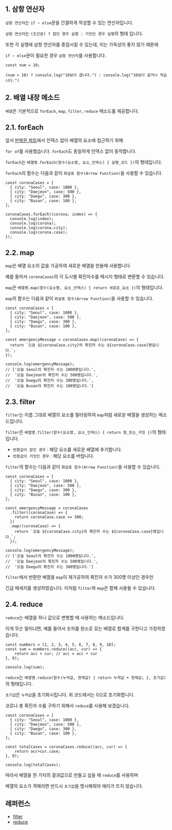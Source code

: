 ## 1. 삼항 연산자

`삼항 연산자`는 `if ~ else`문을 간결하게 작성할 수 있는 연산자입니다.

`삼항 연산자`는 `(조건문) ? 참인 경우 실행 : 거짓인 경우 실행`의 형태 입니다.

또한 각 실행에 삼항 연산자를 중첩시킬 수 있는데, 이는 가독성이 좋지 않기 때문에

`if ~ else`문이 필요한 경우 `삼항 연산자`를 사용합니다.

```
const num = 10;

(num > 10) ? console.log("10보다 큽니다.") : console.log("10보다 같거나 작습니다.")
```

## 2. 배열 내장 메소드

`배열`은 기본적으로 `forEach`, `map`, `filter`, `reduce` 메소드를 제공합니다.

## 2.1. forEach

앞서 [반복문 파트](Condition_Loop.md)에서 인덱스 없이 배열의 요소에 접근하기 위해

`for of`를 사용했습니다. `forEach`도 동일하게 인덱스 없이 동작합니다.

`forEach`는 `배열명.forEach(함수(요소명, 요소_인덱스) { 실행_코드 })`의 형태입니다.

`forEach`의 함수는 다음과 같이 `화살표 함수(Arrow Function)`을 사용할 수 있습니다.

```
const coronaCases = [
  { city: "Seoul", case: 1000 },
  { city: "Daejeon", case: 500 },
  { city: "Daegu", case: 300 },
  { city: "Busan", case: 100 },
];

coronaCases.forEach((corona, index) => {
  console.log(index);
  console.log(corona);
  console.log(corona.city);
  console.log(corona.case);
});
```

## 2.2. map

`map`은 배열 요소의 값을 가공하여 새로운 배열을 만들때 사용합니다.

예를 들어서 `coronaCases`의 각 도시별 확진자수를 메시지 형태로 변환할 수 있습니다.

`map`은 `배열명.map(함수(요소명, 요소_인덱스) { return 새로운_요소 })`의 형태입니다.

`map`의 함수는 다음과 같이 `화살표 함수(Arrow Function)`을 사용할 수 있습니다.

```
const coronaCases = [
  { city: "Seoul", case: 1000 },
  { city: "Daejeon", case: 500 },
  { city: "Daegu", case: 300 },
  { city: "Busan", case: 100 },
];

const emergencyMessage = coronaCases.map((coronaCase) => {
  return `오늘 ${coronaCase.city}의 확진자 수는 ${coronaCase.case}명입니다.`;
});

console.log(emergencyMessage);
// ['오늘 Seoul의 확진자 수는 1000명입니다.',
//  '오늘 Daejeon의 확진자 수는 500명입니다.',
//  '오늘 Daegu의 확진자 수는 300명입니다.',
//  '오늘 Busan의 확진자 수는 100명입니다.']
```

## 2.3. filter

`filter`는 이름 그대로 배열의 요소를 필터링하여 `map`처럼 새로운 배열을 생성하는 메소드입니다.

`filter`은 `배열명.filter(함수(요소명, 요소_인덱스) { return 참_또는_거짓 })`의 형태입니다.

- `반환값이 참인 경우` : 해당 요소를 새로운 배열에 추가합니다.
- `반환값이 거짓인 경우` : 해당 요소를 버립니다.

`filter`의 함수는 다음과 같이 `화살표 함수(Arrow Function)`을 사용할 수 있습니다.

```
const coronaCases = [
  { city: "Seoul", case: 1000 },
  { city: "Daejeon", case: 500 },
  { city: "Daegu", case: 300 },
  { city: "Busan", case: 100 },
];

const emergencyMessage = coronaCases
  .filter((coronaCase) => {
    return coronaCase.case >= 300;
  })
  .map((coronaCase) => {
    return `오늘 ${coronaCase.city}의 확진자 수는 ${coronaCase.case}명입니다.`;
  });

console.log(emergencyMessage);
// ['오늘 Seoul의 확진자 수는 1000명입니다.',
//  '오늘 Daejeon의 확진자 수는 500명입니다.',
//  '오늘 Daegu의 확진자 수는 300명입니다.']
```

`filter`에서 반환한 배열을 `map`이 재가공하여 확진자 수가 300명 이상인 경우만

긴급 메세지를 생성하였습니다. 이처럼 `filter`와 `map`은 함께 사용될 수 있습니다.

## 2.4. reduce

`reduce`는 배열을 하나 값으로 변형할 때 사용하는 메소드입니다.

이게 무슨 말이냐면, 예를 들어서 숫자를 원소로 갖는 배열로 합계를 구한다고 가정하겠습니다.

```
const numbers = [1, 2, 3, 4, 5, 6, 7, 8, 9, 10];
const sum = numbers.reduce((acc, cur) => {
    return acc + cur; // acc = acc + cur
}, 0);

console.log(sum);
```

`reduce`는 `배열명.reduce(함수(누적값, 현재값) { return 누적값 + 현재값; }, 초기값)`의 형태입니다.

`초기값`은 `누적값`을 초기화시킵니다. 위 코드에서는 0으로 초기화합니다.

코로나 총 확진자 수를 구하기 위해서 `reduce`를 사용해 보겠습니다.

```
const coronaCases = [
  { city: "Seoul", case: 1000 },
  { city: "Daejeon", case: 500 },
  { city: "Daegu", case: 300 },
  { city: "Busan", case: 100 },
];

const totalCases = coronaCases.reduce((acc, cur) => {
    return acc+cur.case;
}, 0);

console.log(totalCases);
```

따라서 배열을 한 가지의 결과값으로 만들고 싶을 때 `reduce`를 사용하며

배열의 요소가 객체라면 반드시 `초기값`을 명시해줘야 에러가 뜨지 않습니다.

## 레퍼런스

- [filter](https://developer.mozilla.org/ko/docs/Web/JavaScript/Reference/Global_Objects/Array/filter)
- [reduce](https://developer.mozilla.org/ko/docs/Web/JavaScript/Reference/Global_Objects/Array/Reduce)
